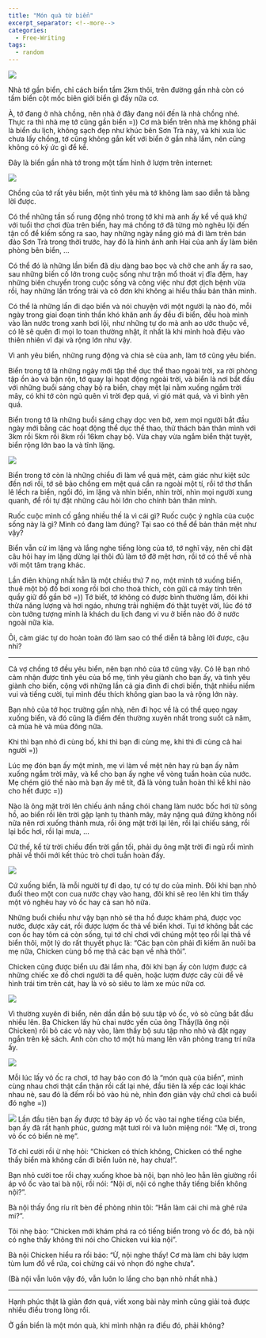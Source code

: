 ```yaml
---
title: "Món quà từ biển"
excerpt_separator: <!--more-->
categories:
  - Free-Writing
tags:
  - random
---
```


![](assets/images/2021/08/2021-08-mon-qua-tu-bien.webp)

Nhà tớ gần biển, chỉ cách biển tầm 2km thôi, trên đường gần nhà còn có tấm biển cột mốc biên giới biển gì đấy nữa cơ. 

À, tớ đang ở nhà chồng, nên nhà ở đây đang nói đến là nhà chồng nhé. Thực ra thì nhà mẹ tớ cũng gần biển =)) Cơ mà biển trên nhà mẹ không phải là biển du lịch, không sạch đẹp như khúc bên Sơn Trà này, và khi xưa lúc chưa lấy chồng, tớ cũng không gắn kết với biển ở gần nhà lắm, nên cũng không có ký ức gì để kể.

Đây là biển gần nhà tớ trong một tấm hình ở lượm trên internet:

![](assets/images/2021/08/2021-08-08-mon-qua-tu-bien-1.webp)

Chồng của tớ rất yêu biển, một tình yêu mà tớ không làm sao diễn tả bằng lời được. 

Có thể những tần số rung động nhỏ trong tớ khi mà anh ấy kể về quá khứ với tuổi thơ chơi đùa trên biển, hay má chồng tớ đã từng mò nghêu lội đến tận cổ để kiếm sống ra sao, hay những ngày nắng gió má đi làm trên bán đảo Sơn Trà trong thời trước, hay đó là hình ảnh anh Hai của anh ấy làm biên phòng bên biển, …

Có thể đó là những lần biển đã dịu dàng bao bọc và chở che anh ấy ra sao, sau những biến cố lớn trong cuộc sống như trận mổ thoát vị đĩa đệm, hay những biến chuyển trong cuộc sống và công việc như đợt dịch bệnh vừa rồi, hay những lần trống trải và cô đơn khi không ai hiểu thấu bản thân mình. 

Có thể là những lần đi dạo biển và nói chuyện với một người lạ nào đó, mỗi ngày trong giai đoạn tinh thần khó khăn anh ấy đều đi biển, đều hoà mình vào làn nước trong xanh bơi lội, như những tự do mà anh ao ước thuộc về, có lẽ sẽ quên đi mọi lo toan thường nhật, ít nhất là khi mình hoà điệu vào thiên nhiên vĩ đại và rộng lớn như vậy.

Vì anh yêu biển, những rung động và chia sẻ của anh, làm tớ cũng yêu biển.

Biển trong tớ là những ngày mới tập thể dục thể thao ngoài trời, xa rời phòng tập ồn ào và bận rộn, tớ quay lại hoạt động ngoài trời, và biển là nơi bắt đầu với những buổi sáng chạy bộ ra biển, chạy mệt lại nằm xuống ngắm trời mây, có khi tớ còn ngủ quên vì trời đẹp quá, vì gió mát quá, và vì bình yên quá.

Biển trong tớ là những buổi sáng chạy dọc ven bờ, xem mọi người bắt đầu ngày mới bằng các hoạt động thể dục thể thao, thử thách bản thân mình với 3km rồi 5km rồi 8km rồi 16km chạy bộ. Vừa chạy vừa ngắm biển thật tuyệt, biển rộng lớn bao la và tĩnh lặng.

![](assets/images/2021/08/2021-08-08-mon-qua-tu-bien-2.webp)

Biển trong tớ còn là những chiều đi làm về quá mệt, cảm giác như kiệt sức đến nơi rồi, tớ sẽ bảo chồng em mệt quá cần ra ngoài một tí, rồi tớ thơ thẩn lê lếch ra biển, ngồi đó, im lặng và nhìn biển, nhìn trời, nhìn mọi người xung quanh, để rồi tự đặt những câu hỏi lớn cho chính bản thân mình. 

Ruốc cuộc mình cố gắng nhiều thế là vì cái gì? Ruốc cuộc ý nghĩa của cuộc sống này là gì? Mình có đang làm đúng? Tại sao có thể để bản thân mệt như vậy? 

Biển vẫn cứ im lặng và lắng nghe tiếng lòng của tớ, tớ nghĩ vậy, nên chỉ đặt câu hỏi hay im lặng dừng lại thôi đủ làm tớ đỡ mệt hơn, rồi tớ có thể về nhà với một tâm trạng khác.

Lần điên khùng nhất hẳn là một chiều thứ 7 nọ, một mình tớ xuống biển, thuê một bộ đồ bơi xong rồi bơi cho thoả thích, còn gửi cả máy tính trên quầy giữ đồ gần bờ =)) Tớ biết, tớ không có được bình thường lắm, đôi khi thừa năng lượng và hơi ngáo, nhưng trải nghiệm đó thật tuyệt vời, lúc đó tớ còn tưởng tượng mình là khách du lịch đang vi vu ở biển nào đó ở nước ngoài nữa kia. 

Ôi, cảm giác tự do hoàn toàn đó làm sao có thể diễn tả bằng lời được, cậu nhỉ?

---


Cả vợ chồng tớ đều yêu biển, nên bạn nhỏ của tớ cũng vậy. Có lẽ bạn nhỏ cảm nhận được tình yêu của bố mẹ, tình yêu giành cho bạn ấy, và tình yêu giành cho biển, cộng với những lần cả gia đình đi chơi biển, thật nhiều niềm vui và tiếng cười, tụi mình đều thích không gian bao la và rộng lớn này.

Bạn nhỏ của tớ học trường gần nhà, nên đi học về là có thể quẹo ngay xuống biển, và đó cũng là điểm đến thường xuyên nhất trong suốt cả năm, cả mùa hè và mùa đông nữa. 

Khi thì bạn nhỏ đi cùng bố, khi thì bạn đi cùng mẹ, khi thì đi cùng cả hai người =))

Lúc mẹ đón bạn ấy một mình, mẹ vì làm về mệt nên hay rủ bạn ấy nằm xuống ngắm trời mây, và kể cho bạn ấy nghe về vòng tuần hoàn của nước. Mẹ chém gió thế nào mà bạn ấy mê tít, đã là vòng tuần hoàn thì kể khi nào cho hết được =)) 

Nào là ông mặt trời lên chiếu ánh nắng chói chang làm nước bốc hơi từ sông hồ, ao biển rồi lên trời gặp lạnh tụ thành mây, mây nặng quá đứng không nổi nữa nên rơi xuống thành mưa, rồi ông mặt trời lại lên, rồi lại chiếu sáng, rồi lại bốc hơi, rồi lại mưa, … 

Cứ thế, kể từ trời chiều đến trời gần tối, phải dụ ông mặt trời đi ngủ rồi mình phải về thôi mới kết thúc trò chơi tuần hoàn đấy.

![](assets/images/2021/08/2021-08-08-mon-qua-tu-bien-3.webp)


Cứ xuống biển, là mỗi người tự đi dạo, tự có tự do của mình. Đôi khi bạn nhỏ đuổi theo một con cua nước chạy vào hang, đôi khi sẽ reo lên khi tìm thấy một vỏ nghêu hay vỏ ốc hay cả san hô nữa. 

Những buổi chiều như vậy bạn nhỏ sẽ tha hồ được khám phá, được vọc nước, được xây cát, rồi được lượm ốc thả về biển khơi. Tụi tớ không bắt các con ốc hay tôm cá còn sống, tụi tớ chỉ chơi với chúng một tẹo rồi lại thả về biển thôi, một lý do rất thuyết phục là: “Các bạn còn phải đi kiếm ăn nuôi ba mẹ nữa, Chicken cùng bố mẹ thả các bạn về nhà thôi”. 

Chicken cũng được biển ưu đãi lắm nha, đôi khi bạn ấy còn lượm được cả những chiếc xe đồ chơi người ta để quên, hoặc lượm được cây củi để vẽ hình trái tim trên cát, hay là vỏ sò siêu to làm xe múc nữa cơ.

![](assets/images/2021/08/2021-08-08-mon-qua-tu-bien-3.webp)

Vì thường xuyên đi biển, nên dần dần bộ sưu tập vỏ ốc, vỏ sò cũng bắt đầu nhiều lên. Ba Chicken lấy hủ chai nước yến của ông Thầy(là ông nội Chicken) rồi bỏ các vỏ này vào, làm thầy bộ sưu tập nho nhỏ và đặt ngay ngắn trên kệ sách. Anh còn cho tớ một hủ mang lên văn phòng trang trí nữa ấy. 

![](assets/images/2021/08/2021-08-08-mon-qua-tu-bien-4.webp)

Mỗi lúc lấy vỏ ốc ra chơi, tớ hay bảo con đó là “món quà của biển”, mình cùng nhau chơi thật cẩn thận rồi cất lại nhé, đầu tiên là xếp các loại khác nhau nè, sau đó là đếm rồi bỏ vào hủ nè, nhìn đơn giản vậy chứ chơi cả buổi đó nghe =)) 

![](assets/images/2021/08/2021-08-08-mon-qua-tu-bien-5.webp)
Lần đầu tiên bạn ấy được tớ bày áp vỏ ốc vào tai nghe tiếng của biển, bạn ấy đã rất hạnh phúc, gương mặt tươi rói và luôn miệng nói: “Mẹ ơi, trong vỏ ốc có biển nè mẹ”. 

Tớ chỉ cười rồi ừ nhẹ hỏi: “Chicken có thích không, Chicken có thể nghe thấy biển mà không cần đi biển luôn nè, hay chưa!”. 

Bạn nhỏ cười toe rồi chạy xuống khoe bà nội, bạn nhỏ leo hẳn lên giường rồi áp vỏ ốc vào tai bà nội, rồi nói: “Nội ơi, nội có nghe thấy tiếng biển không nội?”. 

Bà nội thấy ổng ríu rít bèn đề phòng nhìn tôi: “Hắn làm cái chi mà ghê rứa mi?”. 

Tôi nhẹ bảo: “Chicken mới khám phá ra có tiếng biển trong vỏ ốc đó, bà nội có nghe thấy không thì nói cho Chicken vui kìa nội”.

Bà nội Chicken hiểu ra rồi bảo: “Ừ, nội nghe thấy! Cơ mà làm chi bây lượm tùm lum đồ về rứa, coi chừng cái vỏ nhọn đó nghe chưa”. 

(Bà nội vẫn luôn vậy đó, vẫn luôn lo lắng cho bạn nhỏ nhất nhà.)

---

Hạnh phúc thật là giản đơn quá, viết xong bài này mình cũng giải toả được nhiều điều trong lòng rồi.

Ở gần biển là một món quà, khi mình nhận ra điều đó, phải không?